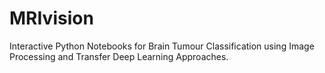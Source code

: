 # MRIvision
Interactive Python Notebooks for Brain Tumour Classification using Image Processing and Transfer Deep Learning Approaches.

